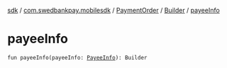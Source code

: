 [sdk](../../../index.md) / [com.swedbankpay.mobilesdk](../../index.md) / [PaymentOrder](../index.md) / [Builder](index.md) / [payeeInfo](./payee-info.md)

# payeeInfo

`fun payeeInfo(payeeInfo: `[`PayeeInfo`](../../-payee-info/index.md)`): Builder`